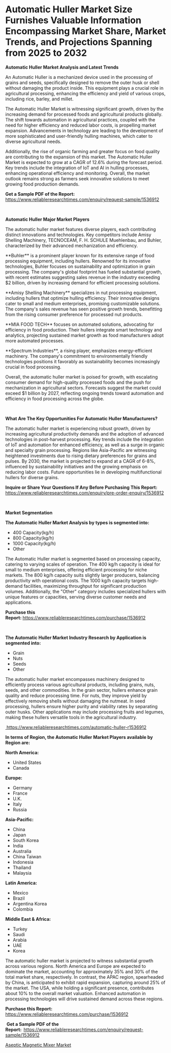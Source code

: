 <p><h1>Automatic Huller Market Size Furnishes Valuable Information Encompassing Market Share, Market Trends, and Projections Spanning from 2025 to 2032</h1></p><p><strong>Automatic Huller Market Analysis and Latest Trends</strong></p>
<p><p>An Automatic Huller is a mechanized device used in the processing of grains and seeds, specifically designed to remove the outer husk or shell without damaging the product inside. This equipment plays a crucial role in agricultural processing, enhancing the efficiency and yield of various crops, including rice, barley, and millet. </p><p>The Automatic Huller Market is witnessing significant growth, driven by the increasing demand for processed foods and agricultural products globally. The shift towards automation in agricultural practices, coupled with the need for higher efficiency and reduced labor costs, is propelling market expansion. Advancements in technology are leading to the development of more sophisticated and user-friendly hulling machines, which cater to diverse agricultural needs.</p><p>Additionally, the rise of organic farming and greater focus on food quality are contributing to the expansion of this market. The Automatic Huller Market is expected to grow at a CAGR of 12.6% during the forecast period. Key trends include the integration of IoT and AI in hulling processes, enhancing operational efficiency and monitoring. Overall, the market outlook remains strong as farmers seek innovative solutions to meet growing food production demands.</p></p>
<p><strong>Get a Sample PDF of the Report:&nbsp;</strong> <a href="https://www.reliableresearchtimes.com/enquiry/request-sample/1536912?utm_campaign=3322&utm_medium=2&utm_source=Github&utm_content=ia&utm_term=11042025&utm_id=automatic-huller">https://www.reliableresearchtimes.com/enquiry/request-sample/1536912</a></p>
<p>&nbsp;</p>
<p><strong>Automatic Huller Major Market Players</strong></p>
<p><p>The automatic huller market features diverse players, each contributing distinct innovations and technologies. Key competitors include Amisy Shelling Machinery, TECNOCEAM, F. H. SCHULE Muehlenbau, and Buhler, characterized by their advanced mechanization and efficiency.</p><p>**Buhler** is a prominent player known for its extensive range of food processing equipment, including hullers. Renowned for its innovative technologies, Buhler focuses on sustainability and optimization in grain processing. The company's global footprint has fueled substantial growth, with recent estimates suggesting sales revenue in the industry exceeding $2 billion, driven by increasing demand for efficient processing solutions.</p><p>**Amisy Shelling Machinery** specializes in nut processing equipment, including hullers that optimize hulling efficiency. Their innovative designs cater to small and medium enterprises, promising customizable solutions. The company's sales revenue has seen positive growth trends, benefitting from the rising consumer preference for processed nut products.</p><p>**MIA FOOD TECH** focuses on automated solutions, advocating for efficiency in food production. Their hullers integrate smart technology and analytics, projecting sustained market growth as food manufacturers adopt more automated processes. </p><p>**Spectrum Industries**, a rising player, emphasizes energy-efficient machinery. The company's commitment to environmentally friendly technologies positions it favorably as sustainability becomes increasingly crucial in food processing.</p><p>Overall, the automatic huller market is poised for growth, with escalating consumer demand for high-quality processed foods and the push for mechanization in agricultural sectors. Forecasts suggest the market could exceed $1 billion by 2027, reflecting ongoing trends toward automation and efficiency in food processing across the globe.</p></p>
<p>&nbsp;</p>
<p><strong>What Are The Key Opportunities For Automatic Huller Manufacturers?</strong></p>
<p><p>The automatic huller market is experiencing robust growth, driven by increasing agricultural productivity demands and the adoption of advanced technologies in post-harvest processing. Key trends include the integration of IoT and automation for enhanced efficiency, as well as a surge in organic and specialty grain processing. Regions like Asia-Pacific are witnessing heightened investments due to rising dietary preferences for grains and pulses. By 2030, the market is projected to expand at a CAGR of 6-8%, influenced by sustainability initiatives and the growing emphasis on reducing labor costs. Future opportunities lie in developing multifunctional hullers for diverse grains.</p></p>
<p><strong>Inquire or Share Your Questions If Any Before Purchasing This Report:</strong> <a href="https://www.reliableresearchtimes.com/enquiry/pre-order-enquiry/1536912?utm_campaign=3322&utm_medium=2&utm_source=Github&utm_content=ia&utm_term=11042025&utm_id=automatic-huller">https://www.reliableresearchtimes.com/enquiry/pre-order-enquiry/1536912</a></p>
<p>&nbsp;</p>
<p><strong>Market Segmentation</strong></p>
<p><strong>The Automatic Huller Market Analysis by types is segmented into:</strong></p>
<p><ul><li>400 Capacity(kg/h)</li><li>800 Capacity(kg/h)</li><li>1000 Capacity(kg/h)</li><li>Other</li></ul></p>
<p><p>The Automatic Huller market is segmented based on processing capacity, catering to varying scales of operation. The 400 kg/h capacity is ideal for small to medium enterprises, offering efficient processing for niche markets. The 800 kg/h capacity suits slightly larger producers, balancing productivity with operational costs. The 1000 kg/h capacity targets high-demand facilities, maximizing throughput for significant production volumes. Additionally, the "Other" category includes specialized hullers with unique features or capacities, serving diverse customer needs and applications.</p></p>
<p><strong>Purchase this Report:&nbsp;</strong><a href="https://www.reliableresearchtimes.com/purchase/1536912?utm_campaign=3322&utm_medium=2&utm_source=Github&utm_content=ia&utm_term=11042025&utm_id=automatic-huller">https://www.reliableresearchtimes.com/purchase/1536912</a></p>
<p>&nbsp;</p>
<p><strong>The Automatic Huller Market Industry Research by Application is segmented into:</strong></p>
<p><ul><li>Grain</li><li>Nuts</li><li>Seeds</li><li>Other</li></ul></p>
<p><p>The automatic huller market encompasses machinery designed to efficiently process various agricultural products, including grains, nuts, seeds, and other commodities. In the grain sector, hullers enhance grain quality and reduce processing time. For nuts, they improve yield by effectively removing shells without damaging the nutmeat. In seed processing, hullers ensure higher purity and viability rates by separating outer husks. Other applications may include processing fruits and legumes, making these hullers versatile tools in the agricultural industry.</p></p>
<p><a href="https://www.reliableresearchtimes.com/automatic-huller-r1536912?utm_campaign=3322&utm_medium=2&utm_source=Github&utm_content=ia&utm_term=11042025&utm_id=automatic-huller">&nbsp;https://www.reliableresearchtimes.com/automatic-huller-r1536912</a></p>
<p><strong>In terms of Region, the Automatic Huller Market Players available by Region are:</strong></p>
<p>
    <p> <strong> North America: </strong>
        <ul>
            <li>United States</li>
            <li>Canada</li>
        </ul>
        </p> 
    <p> <strong> Europe: </strong>
        <ul>
            <li>Germany</li>
            <li>France</li>
            <li>U.K.</li>
            <li>Italy</li>
            <li>Russia</li>
        </ul>
        </p> 
    <p> <strong> Asia-Pacific: </strong>
        <ul>
            <li>China</li>
            <li>Japan</li>
            <li>South Korea</li>
            <li>India</li>
            <li>Australia</li>
            <li>China Taiwan</li>
            <li>Indonesia</li>
            <li>Thailand</li>
            <li>Malaysia</li>
        </ul>
        </p> 
    <p> <strong> Latin America: </strong>
        <ul>
            <li>Mexico</li>
            <li>Brazil</li>
            <li>Argentina Korea</li>
            <li>Colombia</li>
        </ul>
        </p> 
    <p> <strong> Middle East & Africa: </strong>
        <ul>
            <li>Turkey</li>
            <li>Saudi</li>
            <li>Arabia</li>
            <li>UAE</li>
            <li>Korea</li>
        </ul>
    </p>
    </p>
<p><p>The automatic huller market is projected to witness substantial growth across various regions. North America and Europe are expected to dominate the market, accounting for approximately 35% and 30% of the total market share, respectively. In contrast, the APAC region, spearheaded by China, is anticipated to exhibit rapid expansion, capturing around 25% of the market. The USA, while holding a significant presence, contributes about 10% to the overall market valuation. Enhanced automation in processing technologies will drive sustained demand across these regions.</p></p>
<p><strong>Purchase this Report: </strong><a href="https://www.reliableresearchtimes.com/purchase/1536912?utm_campaign=3322&utm_medium=2&utm_source=Github&utm_content=ia&utm_term=11042025&utm_id=automatic-huller">https://www.reliableresearchtimes.com/purchase/1536912</a></p>
<p>&nbsp;<strong>Get a Sample PDF of the Report:&nbsp;&nbsp;</strong><a href="https://www.reliableresearchtimes.com/enquiry/request-sample/1536912?utm_campaign=3322&utm_medium=2&utm_source=Github&utm_content=ia&utm_term=11042025&utm_id=automatic-huller">https://www.reliableresearchtimes.com/enquiry/request-sample/1536912</a></p>
<p><strong></strong></p>
<p><p><a href="https://github.com/delindacallegari68/Market-Research-Report-List-1/blob/main/aseptic-magnetic-mixer-market.md?utm_campaign=3322&utm_medium=2&utm_source=Github&utm_content=ia&utm_term=11042025&utm_id=automatic-huller">Aseptic Magnetic Mixer Market</a></p></p>